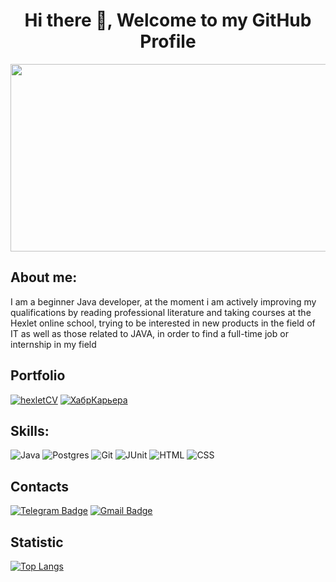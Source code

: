 <h1 align="center">Hi there 👋, Welcome to my GitHub Profile</h1>
<p align="center">
  <img width="800" height="300" src="https://fons.pibig.info/uploads/posts/2023-06/1687298281_fons-pibig-info-p-oboi-aitishnika-pinterest-32.png">
</p>

## About me:
I am a beginner Java developer, at the moment i am actively improving my qualifications by reading professional
literature and taking courses at the Hexlet online school, trying to be interested in new products in the field of IT
as well as those related to JAVA, in order to find a full-time job or internship in my field

## Portfolio
[![hexletCV](https://img.shields.io/badge/CV-00b8e0?style=for-the-badge&logo=hexlet&logoColor=0d00e0)](https://cv.hexlet.io/ru/resumes/3332)
[![ХабрКарьера](https://img.shields.io/badge/КАРЬЕРА-4682B4?style=for-the-badge&logo=habr&logoColor=white)](https://career.habr.com/packman17)


## Skills:
![Java](https://img.shields.io/badge/java-%23ED8B00.svg?style=for-the-badge&logo=openjdk&logoColor=white) 
![Postgres](https://img.shields.io/badge/postgres-003B57.svg?style=for-the-badge&logo=postgresql&logoColor=white)
![Git](https://img.shields.io/badge/git-%23F05033.svg?style=for-the-badge&logo=git&logoColor=white)
![JUnit](https://img.shields.io/badge/junit-%23FDEBD0?style=for-the-badge&logo=junit5&logoColor=white&color=%2325A162)
![HTML](https://img.shields.io/badge/html-%23E34F26.svg?style=for-the-badge&logo=html5&logoColor=white) 
![CSS](https://img.shields.io/badge/css-%231572B6.svg?style=for-the-badge&logo=css3&logoColor=white)


## Contacts
[![Telegram Badge](https://img.shields.io/badge/Telegram-26A5E4.svg?style=for-the-badge&logo=Telegram&logoColor=white)](https://t.me/DenisSaplitsyn)
[![Gmail Badge](https://img.shields.io/badge/GMAIL-D14836?style=for-the-badge&logo=gmail&logoColor=white)](mailto:packman1735@gmail.com)

## Statistic
[![Top Langs](https://github-readme-stats.vercel.app/api/top-langs/?username=packman1783&layout=compact)](https://github.com/packman1783/github-readme-stats)

